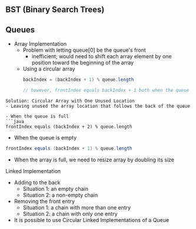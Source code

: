 ## BST (Binary Search Trees)

## Queues
- Array Implementation
	- Problem with letting queue[0] be the queue's front
		- inefficient; would need to shift each array element by one position toward the beginning of the array
	- Using a circular array
		```java
		backIndex = (backIndex + 1) % queue.length

		// however, frontIndex equals backIndex + 1 both when the queue is empty and when it is full
```
Solution: Circular Array with One Unused Location
- Leaving unused the array location that follows the back of the queue

- When the queue is full
```java
frontIndex equals (backIndex + 2) % queue.length
```

- When the queue is empty
```java
frontIndex equals (backIndex + 1) % queue.length
```
- When the array is full, we need to resize array by doubling its size

Linked Implementation
- Adding to the back
	- Situation 1: an empty chain
	- Situation 2: a non-empty chain
- Removing the front entry
	- Situation 1: a chain with more than one entry
	- Situation 2: a chain with only one entry
- It is possible to use Circular Linked Implementations of a Queue